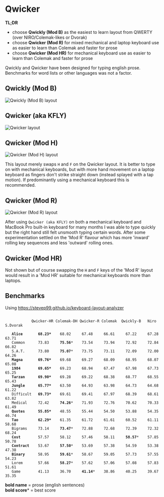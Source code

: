 # Qwicker

**TL;DR**
- choose **Qwickly (Mod B)** as the easiest to learn layout from QWERTY (over NIRO/Colemak-likes or Dvorak)
- choose **Qwicker (Mod R)** for mixed mechanical and laptop keyboard use as easier to learn than Colemak and faster for prose
- choose **Qwicker (Mod HR)** for mechanical keyboard use as easier to learn than Colemak and faster for prose

Qwickly and Qwicker have been designed for typing english prose. Benchmarks for word lists or other languages was not a factor.

## Qwickly (Mod B)
![Qwickly (Mod B) layout](https://github.com/qwickly-org/Qwicker/blob/master/Qwickly-Mod-B.png)

## Qwicker (aka KFLY)
![Qwicker layout](https://github.com/qwickly-org/Qwicker/blob/master/Qwicker.png)

## Qwicker (Mod H)
![Qwicker (Mod H) layout](https://github.com/qwickly-org/Qwicker/blob/master/Qwicker-Mod-H.png)

This layout merely swaps `H` and `F` on the Qwicker layout. It is better to type on with mechanical keyboards, but with more hand movement on a laptop keyboard as fingers don't strike straight down (instead splayed with a tap motion). If predominantly using a mechanical keyboard this is recommended.

## Qwicker (Mod R)
![Qwicker (Mod R) layout](https://github.com/qwickly-org/Qwicker/blob/master/Qwicker-Mod-R.png)

After using `Qwicker (aka KFLY)` on both a mechanical keyboard and MacBook Pro built-in keyboard for many months I was able to type quickly but the right hand still felt unsmooth typing certain words. After some experimentation settled on the 'Mod R' flavour which has more 'inward' rolling key sequences and less 'outward' rolling ones.

## Qwicker (Mod HR)

Not shown but of course swapping the `H` and `F` keys of the 'Mod R' layout would result in a 'Mod HR' suitable for mechanical keyboards more than laptops.

## Benchmarks

Using https://stevep99.github.io/keyboard-layout-analyzer

<pre><code>
            Qwicker-HR Colemak-DH Qwicker-R Colemak  Qwickly-B   Niro    S.Dvorak

   <b>Alice</b>       <b>68.23*</b>    68.02     67.48     66.61     67.22     67.28     63.71
   Common      73.83     <b>75.56</b>*    73.54     73.94     72.92     72.84     66.82
   S.A.T.      73.80     <b>75.07</b>*    73.75     73.11     72.09     72.00     64.26
   <b>Magna</b>       <b>69.76*</b>    69.68     69.27     68.09     68.95     68.07     65.08
   <b>1984</b>        <b>69.65*</b>    69.23     68.94     67.47     67.98     67.73     65.25
   <b>Tarzan</b>      <b>69.90*</b>    69.28     69.22     68.38     68.77     68.55     65.43
   <b>Jungle</b>      <b>65.77*</b>    63.50     64.93     63.98     64.73     64.68     61.22
   Difficult   <b>69.73*</b>    69.61     69.41     67.97     68.39     68.61     63.82
   Medical     72.42     <b>74.26</b>*    71.93     72.76     70.62     70.33     61.49
   <b>Quotes</b>      <b>55.85*</b>    48.55     55.44     54.50     53.88     54.35     46.74
   <b>Tao</b>         <b>62.29*</b>    61.35     61.72     61.61     60.52     61.11     58.68
   Bigrams     73.14     <b>73.47</b>*    72.88     72.68     72.39     72.32     68.24
   <b>Cost</b>        57.57     58.12     57.46     58.11     <b>58.57</b>*    57.85     50.78
   <b>Contract</b>    53.67     <b>57.50</b>*    53.69     57.38     54.59     53.38     47.38
   <b>Binary</b>      58.95     <b>59.61</b>*    58.67     59.05     57.73     57.55     54.23
   Lorem       57.66     <b>58.27</b>*    57.62     57.06     57.08     57.83     51.61
   Game        41.13     36.70     <b>41.14</b>*    38.86     40.25     39.67     35.35
</code></pre>
<b>bold name</b> = prose (english sentences)<br/>
<b>bold score</b>* = best score<br/>

